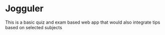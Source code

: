 # Jogguler
This is a basic quiz and exam based web app that would also integrate tips based on selected subjects
